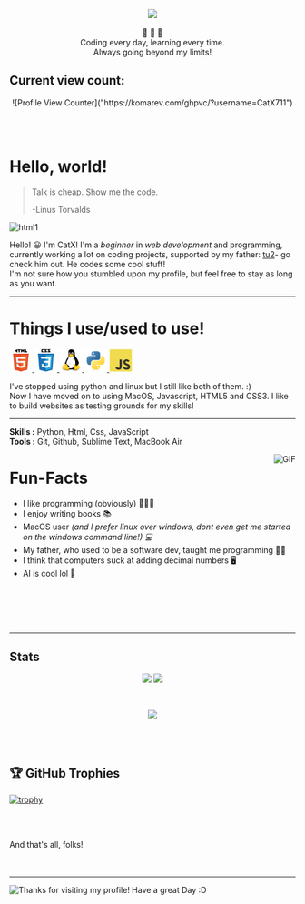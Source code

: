 
<p align="center">  <a href="https://github.com/kogutstt2"><img src="https://readme-typing-svg.herokuapp.com/?lines=Hey%20There!%20👋%20I'm%20Daniel!;Im%20an%20aspiring%20Software%20Developer;Who's%20Always%20learning%20new%20tech!&font=Pacifico&center=true&width=650&height=120&color=58a6ff&vCenter=true&size=45%22"></a></p>

<p align="center">
 💎 💎 💎 </br>
 Coding every day, learning every time.<br>
 Always going beyond my limits!<br>
</p>

## Current view count:

<p align="center">![Profile View Counter]("https://komarev.com/ghpvc/?username=CatX711")</p>

<br />
<br />

# Hello, world!

> Talk is cheap. Show me the code.
>
> -Linus Torvalds


<img width="854" alt="html1" src="https://user-images.githubusercontent.com/104099162/230735552-dce50ff7-f9ce-4959-b251-6f377545c8fe.png">

<p>Hello! 😀 I'm CatX! I'm a <em>beginner</em> in <em>web development</em> and programming, currently working a lot on coding projects, supported by my father: <a href="https://github.com/tu2">tu2</a>- go check him out. He codes some cool stuff!
<br />
I'm not sure how you stumbled upon my profile, but feel free to stay as long as you want.</p>


<!--

# BIG NEWS!!!! :D

Guess what? GUESS WHAT?!!!
I've mastered the art of css and created a multipage, responsive website for a fictional
website designing company. And anyone can access it :D <br />
And currently, I'm learning JavaScript (pray for me, it's almost too much for me to handle), so I will
be implementing that in future websites.

Company name:

"Notable Inc. &copy;"

(Dont worry, notable inc isnt actually copyrighted.)

<br />
<br />

<img width="700" alt="image" src="https://user-images.githubusercontent.com/104099162/229918034-a257e2fc-918e-4c08-bca0-374a731fbc0f.png">

>Link: https://resilient-gumption-7417cf.netlify.app <br />
Don't question the name, its an auto generated one as I forgot to <br />
enter in my own url name, lol.

<br />
<br />
<br />

-->

****

# Things I use/used to use!

<p> <a href="https://www.w3.org/html/" target="_blank"> <img src="https://raw.githubusercontent.com/devicons/devicon/master/icons/html5/html5-original-wordmark.svg" alt="html5" width="40" height="40"/> </a> <a href="https://html.spec.whatwg.org/multipage/" target="_blank"> <img src="https://raw.githubusercontent.com/devicons/devicon/master/icons/css3/css3-original-wordmark.svg" alt="css3" width="40" height="40"/> </a </a> <a href="https://www.linux.org/" target="_blank"> <img src="https://raw.githubusercontent.com/devicons/devicon/master/icons/linux/linux-original.svg" alt="linux" width="40" height="40"/> </a>
<a href="https://www.python.org" target="_blank"> <img src="https://raw.githubusercontent.com/devicons/devicon/master/icons/python/python-original.svg" alt="python" width="40" height="40"/> </a> <a href="https://developer.mozilla.org/en-US/docs/Web/JavaScript" target="_blank"> <img src="https://raw.githubusercontent.com/devicons/devicon/master/icons/javascript/javascript-original.svg" alt="javascript" width="40" height="40"/> </a> </p>

I've stopped using python and linux but I still like both of them. :)
<br />
Now I have moved on to using MacOS, Javascript, HTML5 and CSS3. I like to build websites as testing grounds for my skills!
<br />


****

<!-- -->
 
**Skills :** Python, Html, Css, JavaScript
</br>
**Tools :** Git, Github, Sublime Text, MacBook Air 

<img align="right" alt="GIF" src="https://media.giphy.com/media/iIqmM5tTjmpOB9mpbn/giphy.gif"/> 

# Fun-Facts

<ul align="left">
  <li>I like programming (obviously) 👨🏻‍💻</li>
  <li>I enjoy writing books 📚</li>
  <li>MacOS user <em>(and I prefer linux over windows, dont even get me started on the windows command line!) 💻</em></li>
  <li>My father, who used to be a software dev, taught me programming 👨🏻</li>  
  <li>I think that computers suck at adding decimal numbers 🖥️</li>  
  <li>AI is cool lol 🤖</li>
</ul>

<br />
<br />
<br />
<br />

****

## Stats

<p align="center">
<img height="150" src="https://github-readme-stats.vercel.app/api/top-langs/?username=CatX711&layout=compact&hide=html&theme=dracula"/> <img height="150" src="https://github-readme-stats.vercel.app/api?username=CatX711&count_private=true&show_icons=true&theme=dracula&include_all_commits=true"/>
</p>
<br />
<p align="center">
<img src="http://github-readme-streak-stats.herokuapp.com?user=CatX711&theme=dracula&hide_border=true&date_format=j%20M%5B%20Y%5D&ring=7C1897&fire=C913DD&currStreakLabel=BF12D2">
</p>

<br />
<br />


## 🏆 GitHub Trophies
[![trophy](https://github-profile-trophy.vercel.app/?username=CatX711&column=8)](https://github-profile-trophy.vercel.app/?username=anirudhjak06&column=8)

<br />
<br />



<!--
## How I started Programming and Various Stuff I've Done 💻

I wrote my first lines of code when I was around 6/7. I can still remember my dad trying to teach me some very basic python.
It must've been pretty hard, haha. Eventually, after half an hour of getting to know stuff, I managed to write
some extremely simple programs. It wasn't a lot, but back then, I felt like the smartest human alive.
Sadly, after that, I never really got back into programming. Until around 2020.
I found a spare laptop in our garage, and I started using it to make python stuff.
Sadly, the laptop no longer works, but I can still remember some of the code. It was primitive, sure. But full of passion.
After that, I got bored again, and took a year long break. After that, I randomly had an idea to make a game about the...
Tardis, for... some reason? I don't know. Still, I had a blast making it, and recorded it all in something my dad had
told me about ever since 2020. Github! CatX was born!
I recorded as much stuff in there as possible, like Coffee Game and Forge-Battle, and plenty more was tucked away in PyCharm.
But, alas, after a solid 7 months or so, I got bored. Again. 🤦‍♂️
Recently, I got back into coding. It's been very fun, and I hope to not get bored of it anymore.
I love harnessing my imagination and knowledge of programming to make my own little stories. And recently, I've moved on to more advanced things, like programming in Html, and CSS!
Have a great day ;D

<em>- Daniel C 👨🏻‍💻</em>
-->
And that's all, folks! 
<br />
<br />
<br />

****

<img height="120" alt="Thanks for visiting my profile! Have a great Day :D" width="100%" src="https://raw.githubusercontent.com/BrunnerLivio/brunnerlivio/master/images/marquee.svg" />
<!---
CatX711/CatX711 is a ✨ special ✨ repository because its `README.md` (this file) appears on your GitHub profile.
You can click the Preview link to take a look at your changes.
--->


